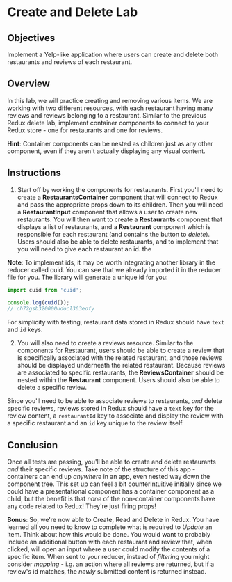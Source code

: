 # Create and Delete Lab

## Objectives

Implement a Yelp-like application where users can create and delete both
restaurants and reviews of each restaurant.

## Overview

In this lab, we will practice creating and removing various items. We are
working with two different resources, with each restaurant having many reviews
and reviews belonging to a restaurant. Similar to the previous Redux delete lab,
implement container components to connect to your Redux store - one for
restaurants and one for reviews.

**Hint**: Container components can be nested as children just as any other
component, even if they aren't actually displaying any visual content.

## Instructions

1. Start off by working the components for restaurants. First you'll need to
create a __RestaurantsContainer__ component that will connect to Redux and pass
the appropriate props down to its children. Then you will need a
__RestaurantInput__ component that allows a user to create new restaurants. You
will then want to create a __Restaurants__ component that displays a list of
restaurants, and a __Restaurant__ component which is responsible for each
restaurant (and contains the button to _delete_). Users should also be able to
delete restaurants, and to implement that you will need to give each restaurant
an id. the

**Note**: To implement ids, it may be worth integrating another library in the
reducer called cuid. You can see that we already imported it in the reducer
file for you. The library will generate a unique id for you:

  ```javascript
  import cuid from 'cuid';

  console.log(cuid());
  // ch72gsb320000udocl363eofy
  ```

For simplicity with testing, restaurant data stored in Redux should have `text`
and `id` keys.


2. You will also need to create a reviews resource. Similar to the components
for Restaurant, users should be able to create a review that is specifically
associated with the related restaurant, and those reviews should be displayed
underneath the related restaurant. Because reviews are associated to specific
restaurants, the __ReviewsContainer__ should be nested within the __Restaurant__
component. Users should also be able to delete a specific review.

Since you'll need to be able to associate reviews to restaurants, _and_ delete
specific reviews, reviews stored in Redux should have a `text` key for the
review content, a `restaurantId` key to associate and display the review with a
specific restaurant and an `id` key unique to the review itself.


## Conclusion

Once all tests are passing, you'll be able to create and delete restaurants
_and_ their specific reviews. Take note of the structure of this app -
containers can end up _anywhere_ in an app, even nested way down the component
tree. This set up can feel a bit counterintuitive initially since we could have
a presentational component has a container component as a child, but the benefit
is that _none_ of the non-container components have any code related to Redux!
They're just firing props!

**Bonus**: So, we're now able to Create, Read and Delete in Redux. You have
learned all you need to know to complete what is required to _Update_ an item.
Think about how this would be done. You would want to probably include an
additional button with each restaurant and review that, when clicked, will
open an input where a user could modify the contents of a specific item. When
sent to your reducer, instead of _filtering_ you might consider _mapping_ - i.g.
an action where all reviews are returned, but if a review's id matches, the
_newly_ submitted content is returned instead.
